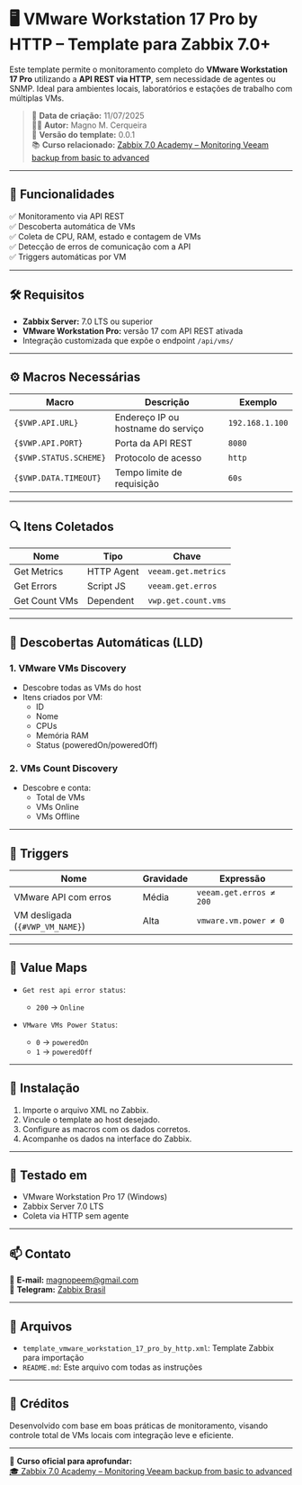 # 🖥️ VMware Workstation 17 Pro by HTTP – Template para Zabbix 7.0+

Este template permite o monitoramento completo do **VMware Workstation 17 Pro** utilizando a **API REST via HTTP**, sem necessidade de agentes ou SNMP. Ideal para ambientes locais, laboratórios e estações de trabalho com múltiplas VMs.

> 📅 **Data de criação:** 11/07/2025  
> 👨‍💻 **Autor:** Magno M. Cerqueira  
> 🧩 **Versão do template:** 0.0.1  
> 📚 **Curso relacionado:** [Zabbix 7.0 Academy – Monitoring Veeam backup from basic to advanced](https://go.hotmart.com/C92709578Y?dp=1)

---

## 📌 Funcionalidades

✅ Monitoramento via API REST  
✅ Descoberta automática de VMs  
✅ Coleta de CPU, RAM, estado e contagem de VMs  
✅ Detecção de erros de comunicação com a API  
✅ Triggers automáticas por VM

---

## 🛠️ Requisitos

- **Zabbix Server:** 7.0 LTS ou superior  
- **VMware Workstation Pro:** versão 17 com API REST ativada  
- Integração customizada que expõe o endpoint `/api/vms/`

---

## ⚙️ Macros Necessárias

| Macro | Descrição | Exemplo |
|-------|-----------|---------|
| `{$VWP.API.URL}` | Endereço IP ou hostname do serviço | `192.168.1.100` |
| `{$VWP.API.PORT}` | Porta da API REST | `8080` |
| `{$VWP.STATUS.SCHEME}` | Protocolo de acesso | `http` |
| `{$VWP.DATA.TIMEOUT}` | Tempo limite de requisição | `60s` |

---

## 🔍 Itens Coletados

| Nome | Tipo | Chave |
|------|------|-------|
| Get Metrics | HTTP Agent | `veeam.get.metrics` |
| Get Errors | Script JS | `veeam.get.erros` |
| Get Count VMs | Dependent | `vwp.get.count.vms` |

---

## 🔄 Descobertas Automáticas (LLD)

### 1. **VMware VMs Discovery**
- Descobre todas as VMs do host
- Itens criados por VM:
  - ID
  - Nome
  - CPUs
  - Memória RAM
  - Status (poweredOn/poweredOff)

### 2. **VMs Count Discovery**
- Descobre e conta:
  - Total de VMs
  - VMs Online
  - VMs Offline

---

## 🚨 Triggers

| Nome | Gravidade | Expressão |
|------|-----------|-----------|
| VMware API com erros | Média | `veeam.get.erros ≠ 200` |
| VM desligada (`{#VWP_VM_NAME}`) | Alta | `vmware.vm.power ≠ 0` |

---

## 🎨 Value Maps

- `Get rest api error status`:  
  - `200` → `Online`

- `VMware VMs Power Status`:  
  - `0` → `poweredOn`  
  - `1` → `poweredOff`

---

## 🚀 Instalação

1. Importe o arquivo XML no Zabbix.
2. Vincule o template ao host desejado.
3. Configure as macros com os dados corretos.
4. Acompanhe os dados na interface do Zabbix.

---

## 🧪 Testado em

- VMware Workstation Pro 17 (Windows)
- Zabbix Server 7.0 LTS
- Coleta via HTTP sem agente

---

## 📫 Contato

📧 **E-mail:** magnopeem@gmail.com  
📣 **Telegram:** [Zabbix Brasil](https://t.me/ZabbixBrasil)

---

## 📁 Arquivos

- `template_vmware_workstation_17_pro_by_http.xml`: Template Zabbix para importação
- `README.md`: Este arquivo com todas as instruções

---

## 🧠 Créditos

Desenvolvido com base em boas práticas de monitoramento, visando controle total de VMs locais com integração leve e eficiente.

---

🔗 **Curso oficial para aprofundar:**  
[🎓 Zabbix 7.0 Academy – Monitoring Veeam backup from basic to advanced](https://go.hotmart.com/C92709578Y?dp=1)
